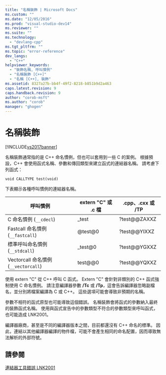 ```yaml
---
title: "名稱裝飾 | Microsoft Docs"
ms.custom: ""
ms.date: "12/05/2016"
ms.prod: "visual-studio-dev14"
ms.reviewer: ""
ms.suite: ""
ms.technology: 
  - "devlang-cpp"
ms.tgt_pltfrm: ""
ms.topic: "error-reference"
dev_langs: 
  - "C++"
helpviewer_keywords: 
  - "裝飾名稱, 呼叫慣例"
  - "名稱裝飾 [C++]"
  - "名稱 [C++], 裝飾"
ms.assetid: 8327a27b-bb4f-49f2-8218-b851b9d2a463
caps.latest.revision: 9
caps.handback.revision: 9
author: "corob-msft"
ms.author: "corob"
manager: "ghogen"
---
```

# 名稱裝飾
[!INCLUDE[vs2017banner](../../assembler/inline/includes/vs2017banner.md)]

名稱裝飾通常指的是 C\+\+ 命名慣例，但也可以套用到一些 C 的案例。  根據預設，C\+\+ 會使用函式名稱、參數和傳回類型來建立函式的連結器名稱。  請考慮下列函式：  
  
```  
void CALLTYPE test(void)  
```  
  
 下表顯示各種呼叫慣例的連結器名稱。  
  
|呼叫慣例|extern "C" 或 .c 檔|.cpp、.cxx 或 \/TP|  
|----------|-----------------------|----------------------|  
|C 命名慣例 \(`__cdecl`\)|\_test|?test@@ZAXXZ|  
|Fastcall 命名慣例 \(`__fastcall`\)|@test@0|?test@@YIXXZ|  
|標準呼叫命名慣例 \(`__stdcall`\)|\_test@0|?test@@YGXXZ|  
|Vectorcall 命名慣例 \(`__vectorcall`\)|test@@0|?test@@YQXXZ|  
  
 使用 extern "C" 從 C\+\+ 呼叫 C 函式。  Extern "C" 會針對非類別的 C\+\+ 函式強制使用 C 命名慣例。  請注意編譯器參數 **\/Tc** 或 **\/Tp**，這會告訴編譯器忽略副檔名，並分別將檔案編譯為 C 或 C\+\+。  這些選項可能會導致非預期的名稱。  
  
 參數不相符的函式原型也可能導致這個錯誤。  名稱裝飾會將函式的參數納入最終的裝飾函式名稱。  使用與函式宣告中的參數類型不符合的參數類型來呼叫函式，也可能造成 LNK2001。  
  
 編譯器廠商，甚至是不同的編譯器版本之間，目前都還沒有 C\+\+ 命名的標準。  因此，連結以其他編譯器編譯的物件檔，可能不會產生相同的命名配置，因而導致無法解析的外部符號。  
  
## 請參閱  
 [連結器工具錯誤 LNK2001](../../error-messages/tool-errors/linker-tools-error-lnk2001.md)